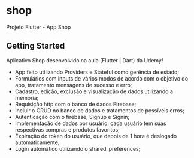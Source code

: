 # shop

Projeto Flutter - App Shop

## Getting Started

Aplicativo Shop desenvolvido na aula (Flutter | Dart) da Udemy!
- App feito utilizando Providers e Stateful como gerência de estado;
- Formulários com inputs de vários modos de acordo com o objetivo do app, tratamento mensagens de sucesso e erro;
- Cadastro, edição, exclusão e visualização de dados utilizando a memória;
- Requisição http com o banco de dados Firebase;
- Incluir o CRUD no banco de dados e tratamentos de possíveis erros;
- Autenticação com o firebase, Signup e Signin;
- Implementação de dados por usuário, cada usuário tem suas respectivas compras e produtos favoritos;
- Expiração do token do usuário, que depois de 1 hora é deslogado automaticamente;
- Login automático utilizando o shared_preferences;


